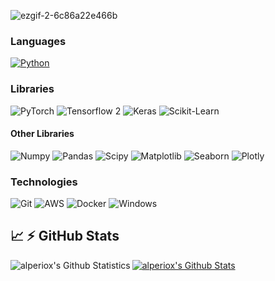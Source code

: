 ![ezgif-2-6c86a22e466b](https://user-images.githubusercontent.com/34214152/112865580-9bafa700-90c1-11eb-99fb-c6e201a05119.gif)


### Languages

[![Python](https://img.shields.io/badge/-Python-000?&logo=python)](https://github.com/alperiox?tab=repositories&q=&type=&language=python)

### Libraries
![PyTorch](https://img.shields.io/badge/-PyTorch-000?&logo=pytorch&logoColor=EE4C2)
![Tensorflow 2](https://img.shields.io/badge/-Tensorflow-000?&logo=TensorFlow&logoColor=FF9900)
![Keras](https://img.shields.io/badge/-Keras-000?&logo=keras&logoColor=D00000)
![Scikit-Learn](https://img.shields.io/badge/-ScikitLearn-000?&logo=scikit-learn&logoColor=f7931e)
#### Other Libraries
![Numpy](https://img.shields.io/badge/-Numpy-000?&logo=numpy&logoColor=013243)
![Pandas](https://img.shields.io/badge/-Pandas-000?&logo=pandas&logoColor=ffffff)
![Scipy](https://img.shields.io/badge/-Scipy-000?&logo=scipy&logoColor=8CAAE6)
![Matplotlib](https://img.shields.io/badge/-Matplotlib-000?&logo=canonical&logoColor=0078d6)
![Seaborn](https://img.shields.io/badge/-Seaborn-000?&logo=canonical&logoColor=0078d6)
![Plotly](https://img.shields.io/badge/-Plotly-000?&logo=plotly&logoColor=3f4f75)

### Technologies
![Git](https://img.shields.io/badge/-Git-000?&logo=git&logoColor=f05032)
![AWS](https://img.shields.io/badge/-AWS-000?&logo=Amazon-AWS&logoColor=FF9900)
![Docker](https://img.shields.io/badge/-Docker-000?&logo=Docker)
![Windows](https://img.shields.io/badge/-Windows-000?&logo=windows&logoColor=0078d6)
<summary>


## &#x1f4c8; :zap: GitHub Stats
<a href="https://github.com/alperiox/alperiox">
  <img align = "left" alt = "alperiox's Github Statistics" src = "https://my-project-five-mu.vercel.app/api?username=alperiox&show_icons=true&hide_border=true&theme=dracula" />
</a>
<a href="https://github.com/alperiox/alperiox">
  <img align="center" src="https://github-readme-stats.vercel.app/api/top-langs/?username=alperiox&hide=c%2B%2B,c,html&theme=dracula" alt="alperiox's Github Stats" />
</a>
